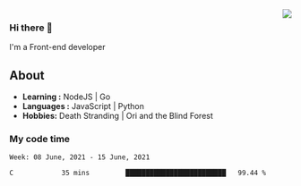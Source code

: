 <img align='right' src="https://github-readme-stats.vercel.app/api?username=strugglebak&show_icons=true">

### Hi there 👋

I'm a Front-end developer

## About

-  **Learning :** NodeJS | Go
-  **Languages :** JavaScript | Python
-  **Hobbies:** Death Stranding | Ori and the Blind Forest

### My code time

<!--START_SECTION:waka-->
```text
Week: 08 June, 2021 - 15 June, 2021

C            35 mins         █████████████████████████   99.44 % 
```
<!--END_SECTION:waka-->
